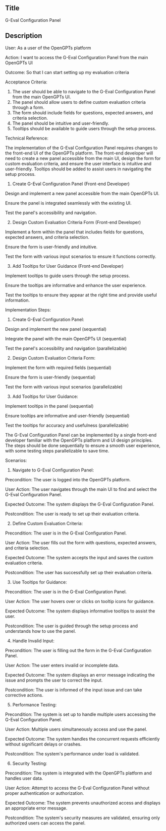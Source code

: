## Title
G-Eval Configuration Panel

## Description

User:
As a user of the OpenGPTs platform

Action:
I want to access the G-Eval Configuration Panel from the main OpenGPTs UI

Outcome:
So that I can start setting up my evaluation criteria

Acceptance Criteria:
1. The user should be able to navigate to the G-Eval Configuration Panel from the main OpenGPTs UI.
2. The panel should allow users to define custom evaluation criteria through a form.
3. The form should include fields for questions, expected answers, and criteria selection.
4. The panel should be intuitive and user-friendly.
5. Tooltips should be available to guide users through the setup process.

Technical Reference:

The implementation of the G-Eval Configuration Panel requires changes to the front-end UI of the OpenGPTs platform. The front-end developer will need to create a new panel accessible from the main UI, design the form for custom evaluation criteria, and ensure the user interface is intuitive and user-friendly. Tooltips should be added to assist users in navigating the setup process.

1. Create G-Eval Configuration Panel (Front-end Developer)

Design and implement a new panel accessible from the main OpenGPTs UI.

Ensure the panel is integrated seamlessly with the existing UI.

Test the panel's accessibility and navigation.

2. Design Custom Evaluation Criteria Form (Front-end Developer)

Implement a form within the panel that includes fields for questions, expected answers, and criteria selection.

Ensure the form is user-friendly and intuitive.

Test the form with various input scenarios to ensure it functions correctly.

3. Add Tooltips for User Guidance (Front-end Developer)

Implement tooltips to guide users through the setup process.

Ensure the tooltips are informative and enhance the user experience.

Test the tooltips to ensure they appear at the right time and provide useful information.

Implementation Steps:

1. Create G-Eval Configuration Panel:

Design and implement the new panel (sequential)

Integrate the panel with the main OpenGPTs UI (sequential)

Test the panel's accessibility and navigation (parallelizable)

2. Design Custom Evaluation Criteria Form:

Implement the form with required fields (sequential)

Ensure the form is user-friendly (sequential)

Test the form with various input scenarios (parallelizable)

3. Add Tooltips for User Guidance:

Implement tooltips in the panel (sequential)

Ensure tooltips are informative and user-friendly (sequential)

Test the tooltips for accuracy and usefulness (parallelizable)

The G-Eval Configuration Panel can be implemented by a single front-end developer familiar with the OpenGPTs platform and UI design principles. The steps should be done sequentially to ensure a smooth user experience, with some testing steps parallelizable to save time.

Scenarios:

1. Navigate to G-Eval Configuration Panel:

Precondition: The user is logged into the OpenGPTs platform.

User Action: The user navigates through the main UI to find and select the G-Eval Configuration Panel.

Expected Outcome: The system displays the G-Eval Configuration Panel.

Postcondition: The user is ready to set up their evaluation criteria.

2. Define Custom Evaluation Criteria:

Precondition: The user is in the G-Eval Configuration Panel.

User Action: The user fills out the form with questions, expected answers, and criteria selection.

Expected Outcome: The system accepts the input and saves the custom evaluation criteria.

Postcondition: The user has successfully set up their evaluation criteria.

3. Use Tooltips for Guidance:

Precondition: The user is in the G-Eval Configuration Panel.

User Action: The user hovers over or clicks on tooltip icons for guidance.

Expected Outcome: The system displays informative tooltips to assist the user.

Postcondition: The user is guided through the setup process and understands how to use the panel.

4. Handle Invalid Input:

Precondition: The user is filling out the form in the G-Eval Configuration Panel.

User Action: The user enters invalid or incomplete data.

Expected Outcome: The system displays an error message indicating the issue and prompts the user to correct the input.

Postcondition: The user is informed of the input issue and can take corrective actions.

5. Performance Testing:

Precondition: The system is set up to handle multiple users accessing the G-Eval Configuration Panel.

User Action: Multiple users simultaneously access and use the panel.

Expected Outcome: The system handles the concurrent requests efficiently without significant delays or crashes.

Postcondition: The system's performance under load is validated.

6. Security Testing:

Precondition: The system is integrated with the OpenGPTs platform and handles user data.

User Action: Attempt to access the G-Eval Configuration Panel without proper authentication or authorization.

Expected Outcome: The system prevents unauthorized access and displays an appropriate error message.

Postcondition: The system's security measures are validated, ensuring only authorized users can access the panel.